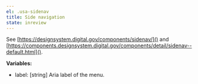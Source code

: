 ```yaml
---
el: .usa-sidenav
title: Side navigation
state: inreview
---
```

See [https://designsystem.digital.gov/components/sidenav/]() and
[https://components.designsystem.digital.gov/components/detail/sidenav--default.html]().

__Variables:__
* label: [string] Aria label of the menu.
